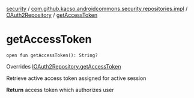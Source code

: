 [security](../../index.md) / [com.github.kacso.androidcommons.security.repositories.impl](../index.md) / [OAuth2Repository](index.md) / [getAccessToken](.)

# getAccessToken

`open fun getAccessToken(): String?`

Overrides [IOAuth2Repository.getAccessToken](../../com.github.kacso.androidcommons.security.repositories/-i-o-auth2-repository/get-access-token.md)

Retrieve active access token assigned for active session

**Return**
access token which authorizes user

